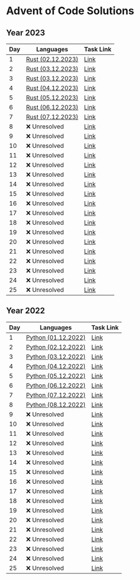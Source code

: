 # Advent of Code Solutions

## Year 2023

| Day | Languages | Task Link |
|---|---|---|
| 1 | [Rust (02.12.2023)](./2023/day-1/Rust) | [Link](https://adventofcode.com/2023/day/1) |
| 2 | [Rust (03.12.2023)](./2023/day-2/Rust) | [Link](https://adventofcode.com/2023/day/2) |
| 3 | [Rust (03.12.2023)](./2023/day-3/Rust) | [Link](https://adventofcode.com/2023/day/3) |
| 4 | [Rust (04.12.2023)](./2023/day-4/Rust) | [Link](https://adventofcode.com/2023/day/4) |
| 5 | [Rust (05.12.2023)](./2023/day-5/Rust) | [Link](https://adventofcode.com/2023/day/5) |
| 6 | [Rust (06.12.2023)](./2023/day-6/Rust) | [Link](https://adventofcode.com/2023/day/6) |
| 7 | [Rust (07.12.2023)](./2023/day-7/Rust) | [Link](https://adventofcode.com/2023/day/7) |
| 8 | ❌ Unresolved | [Link](https://adventofcode.com/2023/day/8) |
| 9 | ❌ Unresolved | [Link](https://adventofcode.com/2023/day/9) |
| 10 | ❌ Unresolved | [Link](https://adventofcode.com/2023/day/10) |
| 11 | ❌ Unresolved | [Link](https://adventofcode.com/2023/day/11) |
| 12 | ❌ Unresolved | [Link](https://adventofcode.com/2023/day/12) |
| 13 | ❌ Unresolved | [Link](https://adventofcode.com/2023/day/13) |
| 14 | ❌ Unresolved | [Link](https://adventofcode.com/2023/day/14) |
| 15 | ❌ Unresolved | [Link](https://adventofcode.com/2023/day/15) |
| 16 | ❌ Unresolved | [Link](https://adventofcode.com/2023/day/16) |
| 17 | ❌ Unresolved | [Link](https://adventofcode.com/2023/day/17) |
| 18 | ❌ Unresolved | [Link](https://adventofcode.com/2023/day/18) |
| 19 | ❌ Unresolved | [Link](https://adventofcode.com/2023/day/19) |
| 20 | ❌ Unresolved | [Link](https://adventofcode.com/2023/day/20) |
| 21 | ❌ Unresolved | [Link](https://adventofcode.com/2023/day/21) |
| 22 | ❌ Unresolved | [Link](https://adventofcode.com/2023/day/22) |
| 23 | ❌ Unresolved | [Link](https://adventofcode.com/2023/day/23) |
| 24 | ❌ Unresolved | [Link](https://adventofcode.com/2023/day/24) |
| 25 | ❌ Unresolved | [Link](https://adventofcode.com/2023/day/25) |

## Year 2022

| Day | Languages | Task Link |
|---|---|---|
| 1 | [Python (01.12.2022)](./2022/day-1/Python_01.12.2022) | [Link](https://adventofcode.com/2022/day/1) |
| 2 | [Python (02.12.2022)](./2022/day-2/Python_02.12.2022) | [Link](https://adventofcode.com/2022/day/2) |
| 3 | [Python (03.12.2022)](./2022/day-3/Python_03.12.2022) | [Link](https://adventofcode.com/2022/day/3) |
| 4 | [Python (04.12.2022)](./2022/day-4/Python_04.12.2022) | [Link](https://adventofcode.com/2022/day/4) |
| 5 | [Python (05.12.2022)](./2022/day-5/Python_05.12.2022) | [Link](https://adventofcode.com/2022/day/5) |
| 6 | [Python (06.12.2022)](./2022/day-6/Python_06.12.2022) | [Link](https://adventofcode.com/2022/day/6) |
| 7 | [Python (07.12.2022)](./2022/day-7/Python_07.12.2022) | [Link](https://adventofcode.com/2022/day/7) |
| 8 | [Python (08.12.2022)](./2022/day-8/Python_08.12.2022) | [Link](https://adventofcode.com/2022/day/8) |
| 9 | ❌ Unresolved | [Link](https://adventofcode.com/2022/day/9) |
| 10 | ❌ Unresolved | [Link](https://adventofcode.com/2022/day/10) |
| 11 | ❌ Unresolved | [Link](https://adventofcode.com/2022/day/11) |
| 12 | ❌ Unresolved | [Link](https://adventofcode.com/2022/day/12) |
| 13 | ❌ Unresolved | [Link](https://adventofcode.com/2022/day/13) |
| 14 | ❌ Unresolved | [Link](https://adventofcode.com/2022/day/14) |
| 15 | ❌ Unresolved | [Link](https://adventofcode.com/2022/day/15) |
| 16 | ❌ Unresolved | [Link](https://adventofcode.com/2022/day/16) |
| 17 | ❌ Unresolved | [Link](https://adventofcode.com/2022/day/17) |
| 18 | ❌ Unresolved | [Link](https://adventofcode.com/2022/day/18) |
| 19 | ❌ Unresolved | [Link](https://adventofcode.com/2022/day/19) |
| 20 | ❌ Unresolved | [Link](https://adventofcode.com/2022/day/20) |
| 21 | ❌ Unresolved | [Link](https://adventofcode.com/2022/day/21) |
| 22 | ❌ Unresolved | [Link](https://adventofcode.com/2022/day/22) |
| 23 | ❌ Unresolved | [Link](https://adventofcode.com/2022/day/23) |
| 24 | ❌ Unresolved | [Link](https://adventofcode.com/2022/day/24) |
| 25 | ❌ Unresolved | [Link](https://adventofcode.com/2022/day/25) |

